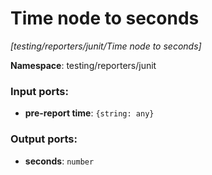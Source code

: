 # Time node to seconds

_[testing/reporters/junit/Time node to seconds]_

__Namespace__: testing/reporters/junit

### Input ports:

* __pre-report time__: ` {string: any} `

### Output ports:

* __seconds__: ` number `

